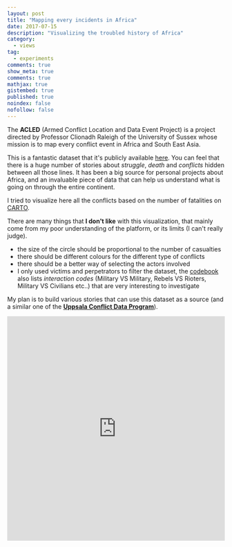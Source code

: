 ```yaml
---
layout: post
title: "Mapping every incidents in Africa"
date: 2017-07-15
description: "Visualizing the troubled history of Africa"
category:
  - views
tag:
  - experiments
comments: true
show_meta: true
comments: true
mathjax: true
gistembed: true
published: true
noindex: false
nofollow: false
---
```


The **ACLED** (Armed Conflict Location and Data Event Project) is a project directed by Professor Clionadh Raleigh of the University of Sussex whose mission is to map every conflict event in Africa and South East Asia.

<!--more-->

This is a fantastic dataset that it's publicly available [here](http://www.acleddata.com/data/). You can feel that there is a huge number of stories about *struggle*, *death* and *conflicts* hidden between all those lines. It has been a big source for personal projects about Africa, and an invaluable piece of data that can help us understand what is going on through the entire continent.

I tried to visualize here all the conflicts based on the number of fatalities on [CARTO](https://carto.com).

There are many things that **I don't like** with this visualization, that mainly come from my poor understanding of the platform, or its limits (I can't really judge).

* the size of the circle should be proportional to the number of casualties
* there should be different colours for the different type of conflicts
* there should be a better way of selecting the actors involved
* I only used victims and perpetrators to filter the dataset, the [codebook](http://www.acleddata.com/wp-content/uploads/2017/01/ACLED_Codebook_2017.pdf) also lists *interaction codes* (Military VS Military, Rebels VS Rioters, Military VS Civilians etc..) that are very interesting to investigate

My plan is to build various stories that can use this dataset as a source (and a similar one of the [**Uppsala Conflict Data Program**](http://ucdp.uu.se/)).

<iframe width="100%" height="520" frameborder="0" src="https://damianobacci.carto.com/builder/9ea35fda-6d55-11e7-bcfc-0ef24382571b/embed" allowfullscreen webkitallowfullscreen mozallowfullscreen oallowfullscreen msallowfullscreen></iframe>
